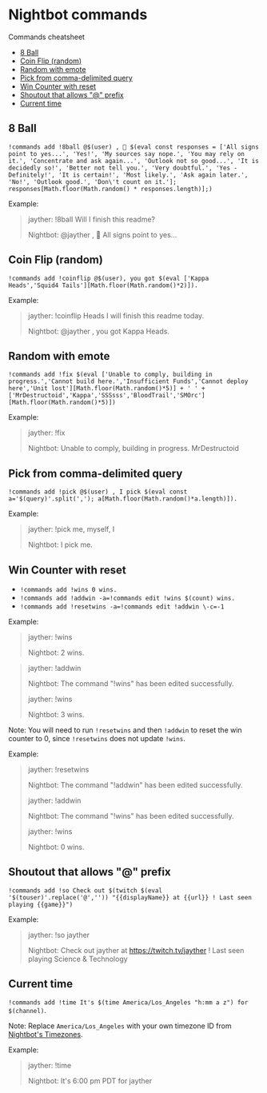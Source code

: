 <!-- omit in toc -->
Nightbot commands
=================

Commands cheatsheet

- [8 Ball](#8-ball)
- [Coin Flip (random)](#coin-flip-random)
- [Random with emote](#random-with-emote)
- [Pick from comma-delimited query](#pick-from-comma-delimited-query)
- [Win Counter with reset](#win-counter-with-reset)
- [Shoutout that allows "@" prefix](#shoutout-that-allows-%22%22-prefix)
- [Current time](#current-time)

## 8 Ball

`!commands add !8ball @$(user) , 🎱 $(eval const responses = ['All signs point to yes...', 'Yes!', 'My sources say nope.', 'You may rely on it.', 'Concentrate and ask again...', 'Outlook not so good...', 'It is decidedly so!', 'Better not tell you.', 'Very doubtful.', 'Yes - Definitely!', 'It is certain!', 'Most likely.', 'Ask again later.', 'No!', 'Outlook good.', 'Don\'t count on it.']; responses[Math.floor(Math.random() * responses.length)];)`

Example:

> jayther: !8ball Will I finish this readme?
> 
> Nightbot: @jayther , 🎱 All signs point to yes...

## Coin Flip (random)

`!commands add !coinflip @$(user), you got $(eval ['Kappa Heads','Squid4 Tails'][Math.floor(Math.random()*2)]).`

Example:

> jayther: !coinflip Heads I will finish this readme today.
> 
> Nightbot: @jayther , you got Kappa Heads.

## Random with emote

`!commands add !fix $(eval ['Unable to comply, building in progress.','Cannot build here.','Insufficient Funds','Cannot deploy here','Unit lost'][Math.floor(Math.random()*5)] + ' ' + ['MrDestructoid','Kappa','SSSsss','BloodTrail','SMOrc'][Math.floor(Math.random()*5)])`

Example:

> jayther: !fix
> 
> Nightbot: Unable to comply, building in progress. MrDestructoid

## Pick from comma-delimited query

`!commands add !pick @$(user) , I pick $(eval const a='$(query)'.split(','); a[Math.floor(Math.random()*a.length)]).`

Example:

> jayther: !pick me, myself, I
> 
> Nightbot: I pick me.

## Win Counter with reset

* `!commands add !wins 0 wins.`
* `!commands add !addwin -a=!commands edit !wins $(count) wins.`
* `!commands add !resetwins -a=!commands edit !addwin \-c=-1`

Example:

> jayther: !wins
> 
> Nightbot: 2 wins.

> jayther: !addwin
>
> Nightbot: The command "!wins" has been edited successfully.
> 
> jayther: !wins
> 
> Nightbot: 3 wins.

Note: You will need to run `!resetwins` and then `!addwin` to reset the win counter to 0, since `!resetwins` does not update `!wins`.

Example:

> jayther: !resetwins
>
> Nightbot: The command "!addwin" has been edited successfully.
>
> jayther: !addwin
>
> Nightbot: The command "!wins" has been edited successfully.
>
> jayther: !wins
>
> Nightbot: 0 wins.

## Shoutout that allows "@" prefix

`!commands add !so Check out $(twitch $(eval '$(touser)'.replace('@','')) "{{displayName}} at {{url}} ! Last seen playing {{game}}")`

Example:

> jayther: !so jayther
> 
> Nightbot: Check out jayther at https://twitch.tv/jayther ! Last seen playing Science & Technology

## Current time

`!commands add !time It's $(time America/Los_Angeles "h:mm a z") for $(channel)`.

Note: Replace `America/Los_Angeles` with your own timezone ID from [Nightbot's Timezones](https://docs.nightbot.tv/commands/variables/time#timezones).

Example:

> jayther: !time
> 
> Nightbot: It's 6:00 pm PDT for jayther
